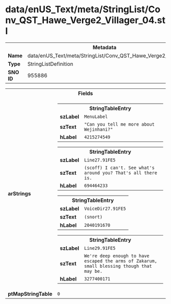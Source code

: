 <h1>data/enUS_Text/meta/StringList/Conv_QST_Hawe_Verge2_Villager_04.stl</h1><table><tr><th colspan="100%">Metadata</th></tr><tr><td><b>Name</b></td><td>data/enUS_Text/meta/StringList/Conv_QST_Hawe_Verge2_Villager_04.stl</td></tr><tr><td><b>Type</b></td><td>StringListDefinition</td></tr><tr><td><b>SNO ID</b></td><td>955886</td></tr></table>

<table><tr><th colspan="100%">Fields</th></tr><tr><td><b>arStrings</b></td><td><table><tr><th colspan="100%">StringTableEntry</th></tr><tr><td><b>szLabel</b></td><td><code>MenuLabel</code></td></tr><tr><td><b>szText</b></td><td><code>"Can you tell me more about Wejinhani?"</code></td></tr><tr><td><b>hLabel</b></td><td><code>4215274549</code></td></tr></table>


<table><tr><th colspan="100%">StringTableEntry</th></tr><tr><td><b>szLabel</b></td><td><code>Line27.91FE5</code></td></tr><tr><td><b>szText</b></td><td><code>(scoff) I can't. See what's around you? That's all there is.</code></td></tr><tr><td><b>hLabel</b></td><td><code>694464233</code></td></tr></table>


<table><tr><th colspan="100%">StringTableEntry</th></tr><tr><td><b>szLabel</b></td><td><code>VoiceDir27.91FE5</code></td></tr><tr><td><b>szText</b></td><td><code>(snort)</code></td></tr><tr><td><b>hLabel</b></td><td><code>2040191670</code></td></tr></table>


<table><tr><th colspan="100%">StringTableEntry</th></tr><tr><td><b>szLabel</b></td><td><code>Line29.91FE5</code></td></tr><tr><td><b>szText</b></td><td><code>We're deep enough to have escaped the arms of Zakarum, small blessing though that may be.</code></td></tr><tr><td><b>hLabel</b></td><td><code>3277400171</code></td></tr></table>


</td></tr><tr><td><b>ptMapStringTable</b></td><td><code>0</code></td></tr></table>

